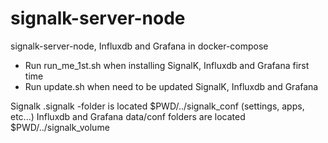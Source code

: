 # signalk-server-node
signalk-server-node, Influxdb and Grafana in docker-compose 

- Run run_me_1st.sh when installing SignalK, Influxdb and Grafana first time
- Run update.sh when need to be updated SignalK, Influxdb and Grafana

Signalk .signalk -folder is located $PWD/../signalk_conf (settings, apps, etc...)
Influxdb and Grafana data/conf folders are located $PWD/../signalk_volume 
